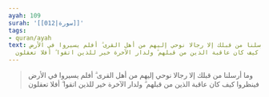 ```yaml
---
ayah: 109
surah: '[[012|سورة]]'
tags:
- quran/ayah
text: وما أرسلنا من قبلك إلا رجالا نوحي إليهم من أهل القرى ۗ أفلم يسيروا في الأرض
  فينظروا كيف كان عاقبة الذين من قبلهم ۗ ولدار الآخرة خير للذين اتقوا ۗ أفلا تعقلون
---
```

> وما أرسلنا من قبلك إلا رجالا نوحي إليهم من أهل القرى ۗ أفلم يسيروا في الأرض فينظروا كيف كان عاقبة الذين من قبلهم ۗ ولدار الآخرة خير للذين اتقوا ۗ أفلا تعقلون

